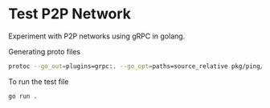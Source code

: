 # Test P2P Network

Experiment with P2P networks using gRPC in golang.

Generating proto files

```bash
protoc --go_out=plugins=grpc:. --go_opt=paths=source_relative pkg/ping/ping.proto
```

To run the test file

```sh
go run .
```
